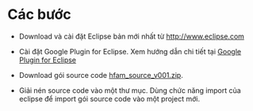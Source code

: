 # Các bước #

  * Download và cài đặt Eclipse bản mới nhất từ http://www.eclipse.com

  * Cài đặt Google Plugin for Eclipse. Xem hướng dẫn chi tiết tại [Google Plugin for Eclipse](http://code.google.com/eclipse/docs/getting_started.html)

  * Download gói source code [hfam\_source\_v001.zip](http://code.google.com/p/hcmus-it-asset-management/downloads/list).

  * Giải nén source code vào một thư mục. Dùng chức năng import của eclipse để import gói source code vào một project mới.
